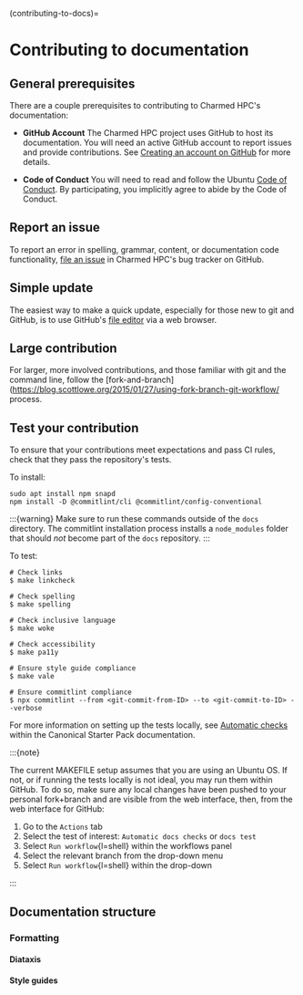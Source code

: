 (contributing-to-docs)=
# Contributing to documentation


## General prerequisites

There are a couple prerequisites to contributing to Charmed HPC's documentation:

* **GitHub Account** The Charmed HPC project uses GitHub to host its documentation. You will need an active GitHub account to report issues and provide contributions. See [Creating an account on GitHub](https://docs.github.com/en/get-started/start-your-journey/creating-an-account-on-github) for more details.

* **Code of Conduct** You will need to read and follow the Ubuntu [Code of Conduct](https://ubuntu.com/community/ethos/code-of-conduct). By participating, you implicitly agree to abide by the Code of Conduct.

## Report an issue

To report an error in spelling, grammar, content, or documentation code functionality, [file an issue](https://github.com/charmed-hpc/docs/issues) in Charmed HPC's bug tracker on GitHub.

## Simple update

The easiest way to make a quick update, especially for those new to git and GitHub, is to use GitHub's [file editor](https://docs.github.com/en/repositories/working-with-files/managing-files/editing-files#editing-files-in-another-users-repository) via a web browser. 

## Large contribution

For larger, more involved contributions, and those familiar with git and the command line, follow the [fork-and-branch](https://blog.scottlowe.org/2015/01/27/using-fork-branch-git-workflow/ process. 

## Test your contribution

To ensure that your contributions meet expectations and pass CI rules, check that they pass the repository's tests.

To install:

```shell
sudo apt install npm snapd
npm install -D @commitlint/cli @commitlint/config-conventional
```

:::{warning}
Make sure to run these commands outside of the `docs` directory. The commitlint installation process installs a `node_modules` folder that should *not* become part of the `docs` repository.
:::

To test:

```shell
# Check links
$ make linkcheck

# Check spelling
$ make spelling

# Check inclusive language
$ make woke

# Check accessibility
$ make pa11y

# Ensure style guide compliance
$ make vale

# Ensure commitlint compliance
$ npx commitlint --from <git-commit-from-ID> --to <git-commit-to-ID> --verbose
```

For more information on setting up the tests locally, see [Automatic checks](https://canonical-starter-pack.readthedocs-hosted.com/latest/reference/automatic_checks/) within the Canonical Starter Pack documentation.

:::{note}

The current MAKEFILE setup assumes that you are using an Ubuntu OS. If not, or if running the tests locally is not ideal, you may run them within GitHub. To do so, make sure any local changes have been pushed to your personal fork+branch and are visible from the web interface, then, from the web interface for GitHub:
1. Go to the `Actions` tab 
2. Select the test of interest: `Automatic docs checks` or `docs test`
3. Select `Run workflow`{l=shell} within the workflows panel
4. Select the relevant branch from the drop-down menu
5. Select `Run workflow`{l=shell} within the drop-down

:::

## Documentation structure

### Formatting

#### Diataxis

#### Style guides


